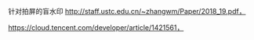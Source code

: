 
针对拍屏的盲水印 http://staff.ustc.edu.cn/~zhangwm/Paper/2018_19.pdf，

https://cloud.tencent.com/developer/article/1421561，